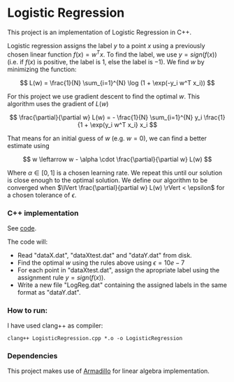 # Logistic Regression

This project is an implementation of Logistic Regression in C++.

Logistic regression assigns the label $y$ to a point $x$ using a previously chosen linear function $f(x) = w^T x$. To find the label, we use $y = sign(f(x))$ (i.e. if $f(x)$ is positive, the label is $1$, else the label is $-1$). We find $w$ by minimizing the function:

$$
    L(w) = \frac{1}{N} \sum_{i=1}^{N} \log (1 + \exp(-y_i w^T x_i))
$$

For this project we use gradient descent to find the optimal $w$. This algorithm uses the gradient of $L(w)$

$$
    \frac{\partial}{\partial w} L(w) = - \frac{1}{N} \sum_{i=1}^{N} y_i \frac{1}{1 + \exp(y_i w^T x_i} x_i
$$

That means for an initial guess of $w$ (e.g. $w=0$), we can find a better estimate using

$$
  w \leftarrow w - \alpha \cdot \frac{\partial}{\partial w} L(w)
$$

Where $\alpha \in [0,1]$ is a chosen learning rate. We repeat this until our solution is close enough to the optimal solution. We define our algorithm to be converged when $\lVert \frac{\partial}{partial w} L(w) \rVert < \epsilon$ for a chosen tolerance of $\epsilon$.

### C++ implementation

See [code](LogisticRegression.cpp).

The code will:

* Read "dataX.dat", "dataXtest.dat" and "dataY.dat" from disk. 
* Find the optimal $w$ using the rules above using $\epsilon = 10e-7$ 
* For each point in "dataXtest.dat", assign the apropriate label using the assignment rule $y = sign(f(x))$. 
* Write a new file "LogReg.dat" containing the assigned labels in the same format as "dataY.dat". 


### How to run:

I have used clang++ as compiler:

  `clang++ LogisticRegression.cpp *.o -o LogisticRegression`


### Dependencies

This project makes use of [Armadillo](https://arma.sourceforge.net/) for linear algebra implementation.
